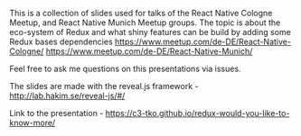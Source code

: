 This is a collection of slides used for talks of the React Native Cologne Meetup, and React Native Munich Meetup groups. The topic is about the eco-system of Redux and what shiny features can be build by adding some Redux bases dependencies
https://www.meetup.com/de-DE/React-Native-Cologne/
https://www.meetup.com/de-DE/React-Native-Munich/

Feel free to ask me questions on this presentations via issues. 

The slides are made with the reveal.js framework - http://lab.hakim.se/reveal-js/#/

Link to the presentation - https://c3-tko.github.io/redux-would-you-like-to-know-more/
